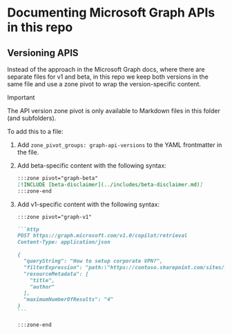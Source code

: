 # Documenting Microsoft Graph APIs in this repo

## Versioning APIS

Instead of the approach in the Microsoft Graph docs, where there are separate files for v1 and beta, in this repo we keep both versions in the same file and use a zone pivot to wrap the version-specific content.

> [!IMPORTANT]
> The API version zone pivot is only available to Markdown files in this folder (and subfolders).

To add this to a file:

1. Add `zone_pivot_groups: graph-api-versions` to the YAML frontmatter in the file.

1. Add beta-specific content with the following syntax:

    ```md
    :::zone pivot="graph-beta"
    [!INCLUDE [beta-disclaimer](../includes/beta-disclaimer.md)]
    :::zone-end
    ```

1. Add v1-specific content with the following syntax:

    <!-- markdownlint-disable MD048 -->
    ~~~md
    :::zone pivot="graph-v1"

    ```http
    POST https://graph.microsoft.com/v1.0/copilot/retrieval
    Content-Type: application/json

    {
      "queryString": "How to setup corporate VPN?",
      "filterExpression": "path:\"https://contoso.sharepoint.com/sites/HR1/\" OR path:\"https://contoso.sharepoint-df.com/sites/HR2\"",
      "resourceMetadata": [
        "title",
        "author"
      ],
      "maximumNumberOfResults": "4"
    }
    ```

    :::zone-end
    ~~~
